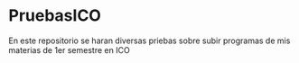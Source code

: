 # PruebasICO
En este repositorio se haran diversas priebas sobre subir programas de mis materias de 1er semestre en ICO
